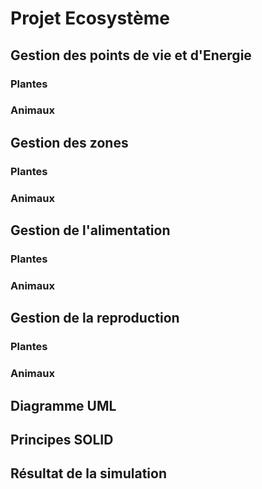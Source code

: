 # Projet Ecosystème 

## Gestion des points de vie et d'Energie

### Plantes 

### Animaux

## Gestion des zones 

### Plantes 

### Animaux

## Gestion de l'alimentation

### Plantes 

### Animaux

## Gestion de la reproduction 

### Plantes

### Animaux

## Diagramme UML

## Principes SOLID

## Résultat de la simulation

